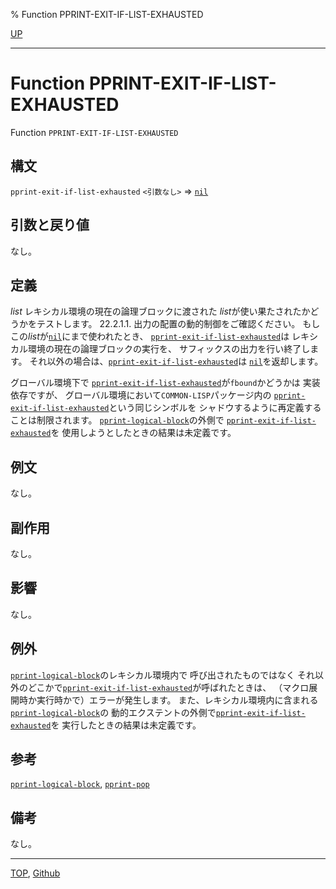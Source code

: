% Function PPRINT-EXIT-IF-LIST-EXHAUSTED

[UP](22.4.html)  

---

# Function **PPRINT-EXIT-IF-LIST-EXHAUSTED**


Function `PPRINT-EXIT-IF-LIST-EXHAUSTED`


## 構文

`pprint-exit-if-list-exhausted` `<引数なし>` => [`nil`](5.3.nil-variable.html)


## 引数と戻り値

なし。


## 定義

*list*
レキシカル環境の現在の論理ブロックに渡された
*list*が使い果たされたかどうかをテストします。
22.2.1.1. 出力の配置の動的制御をご確認ください。
もしこの*list*が[`nil`](5.3.nil-variable.html)にまで使われたとき、
[`pprint-exit-if-list-exhausted`](22.4.pprint-exit-if-list-exhausted.html)は
レキシカル環境の現在の論理ブロックの実行を、
サフィックスの出力を行い終了します。
それ以外の場合は、[`pprint-exit-if-list-exhausted`](22.4.pprint-exit-if-list-exhausted.html)は
[`nil`](5.3.nil-variable.html)を返却します。

グローバル環境下で
[`pprint-exit-if-list-exhausted`](22.4.pprint-exit-if-list-exhausted.html)が`fbound`かどうかは
実装依存ですが、
グローバル環境において`COMMON-LISP`パッケージ内の
[`pprint-exit-if-list-exhausted`](22.4.pprint-exit-if-list-exhausted.html)という同じシンボルを
シャドウするように再定義することは制限されます。
[`pprint-logical-block`](22.4.pprint-logical-block.html)の外側で
[`pprint-exit-if-list-exhausted`](22.4.pprint-exit-if-list-exhausted.html)を
使用しようとしたときの結果は未定義です。


## 例文

なし。


## 副作用

なし。


## 影響

なし。


## 例外

[`pprint-logical-block`](22.4.pprint-logical-block.html)のレキシカル環境内で
呼び出されたものではなく
それ以外のどこかで[`pprint-exit-if-list-exhausted`](22.4.pprint-exit-if-list-exhausted.html)が呼ばれたときは、
（マクロ展開時か実行時かで）エラーが発生します。
また、レキシカル環境内に含まれる[`pprint-logical-block`](22.4.pprint-logical-block.html)の
動的エクステントの外側で[`pprint-exit-if-list-exhausted`](22.4.pprint-exit-if-list-exhausted.html)を
実行したときの結果は未定義です。


## 参考

[`pprint-logical-block`](22.4.pprint-logical-block.html),
[`pprint-pop`](22.4.pprint-pop.html)


## 備考

なし。


---
[TOP](index.html),  [Github](https://github.com/nptcl/npt-japanese)

